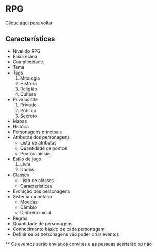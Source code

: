 # RPG

[Clique aqui para voltar](https://github.com/oshThiago/repege#repege)

## Características

- Nível do RPG
- Faixa etária
- Complexidade
- Tema
- Tags
    1. Mitologia
    2. História
    3. Religião
    4. Cultura
- Privacidade
    1. Privado
    2. Público
    3. Secreto
- Mapas
- História
- Personagens principais
- Atributos dos personagens
    * Lista de atributos
    * Quantidade de pontos
    * Pontos iniciais
- Estilo de jogo
    1. Livre
    2. Dados
- Classes
    * Lista de classes
    * Características
- Evolução dos personagens
- Sistema monetário
    * Moedas
    * Câmbio
    * Dinheiro inicial
- Regras
- Quantidade de personagens
- Conhecimento básico de cada personagem
- Definir se os personagens vão poder criar eventos

** Os eventos serão enviados convites e as pessoas aceitarão ou não
